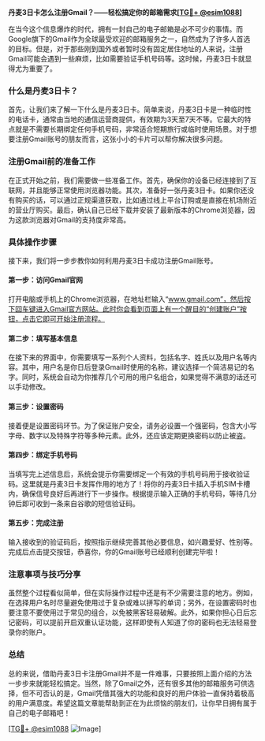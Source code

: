 **丹麦3日卡怎么注册Gmail？——轻松搞定你的邮箱需求[[TG💪+ @esim1088](https://t.me/s/esim1088)]**

在当今这个信息爆炸的时代，拥有一封自己的电子邮箱是必不可少的事情。而Google旗下的Gmail作为全球最受欢迎的邮箱服务之一，自然成为了许多人首选的目标。但是，对于那些刚到国外或者暂时没有固定居住地址的人来说，注册Gmail可能会遇到一些麻烦，比如需要验证手机号码等。这时候，丹麦3日卡就显得尤为重要了。

### 什么是丹麦3日卡？

首先，让我们来了解一下什么是丹麦3日卡。简单来说，丹麦3日卡是一种临时性的电话卡，通常由当地的通信运营商提供，有效期为3天至7天不等。它最大的特点就是不需要长期绑定任何手机号码，非常适合短期旅行或临时使用场景。对于想要注册Gmail账号的朋友而言，这张小小的卡片可以帮你解决很多问题。

### 注册Gmail前的准备工作

在正式开始之前，我们需要做一些准备工作。首先，确保你的设备已经连接到了互联网，并且能够正常使用浏览器功能。其次，准备好一张丹麦3日卡。如果你还没有购买的话，可以通过正规渠道获取，比如通过线上平台订购或是直接在机场附近的营业厅购买。最后，确认自己已经下载并安装了最新版本的Chrome浏览器，因为这款浏览器对Gmail的支持度非常高。

### 具体操作步骤

接下来，我们将一步步教你如何利用丹麦3日卡成功注册Gmail账号。

#### 第一步：访问Gmail官网
打开电脑或手机上的Chrome浏览器，在地址栏输入“www.gmail.com”，然后按下回车键进入Gmail官方网站。此时你会看到页面上有一个醒目的“创建账户”按钮，点击它即可开始注册流程。

#### 第二步：填写基本信息
在接下来的界面中，你需要填写一系列个人资料，包括名字、姓氏以及用户名等内容。其中，用户名是你日后登录Gmail时使用的名称，建议选择一个简洁易记的名字。同时，系统会自动为你推荐几个可用的用户名组合，如果觉得不满意的话还可以手动修改。

#### 第三步：设置密码
接着便是设置密码环节。为了保证账户安全，请务必设置一个强密码，包含大小写字母、数字以及特殊字符等多种元素。此外，还应该定期更换密码以防止被盗。

#### 第四步：绑定手机号码
当填写完上述信息后，系统会提示你需要绑定一个有效的手机号码用于接收验证码。这里就是丹麦3日卡发挥作用的地方了！将你的丹麦3日卡插入手机SIM卡槽内，确保信号良好后再进行下一步操作。根据提示输入正确的手机号码，等待几分钟后即可收到一条来自谷歌的短信验证码。

#### 第五步：完成注册
输入接收到的验证码后，按照指示继续完善其他必要信息，如兴趣爱好、性别等。完成后点击提交按钮，恭喜你，你的Gmail账号已经顺利创建完毕啦！

### 注意事项与技巧分享

虽然整个过程看似简单，但在实际操作过程中还是有不少需要注意的地方。例如，在选择用户名时尽量避免使用过于复杂或难以拼写的单词；另外，在设置密码时也要注意不要使用过于常见的组合，以免被黑客轻易破解。此外，如果你担心日后忘记密码，可以提前开启双重认证功能，这样即使有人知道了你的密码也无法轻易登录你的账户。

### 总结

总的来说，借助丹麦3日卡注册Gmail并不是一件难事，只要按照上面介绍的方法一步步来就能轻松搞定。当然，除了Gmail之外，还有很多其他的邮箱服务可供选择，但不可否认的是，Gmail凭借其强大的功能和良好的用户体验一直保持着极高的用户满意度。希望这篇文章能帮助到正在为此烦恼的朋友们，让你早日拥有属于自己的电子邮箱吧！

[[TG💪+ @esim1088](https://t.me/s/esim1088) ![Image](https://i.postimg.cc/4NQfJmqS/Snipaste-2025-05-13-00-14-12.png)]